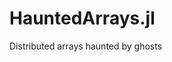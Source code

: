 # HauntedArrays.jl

Distributed arrays haunted by ghosts

<!-- ## Warning : HauntedMatrix do not include ghosts

For now, only "HauntedVectors" include ghosts. Any higher dimensions arrays (such as `Matrix`) do not include ghost elements. -->
